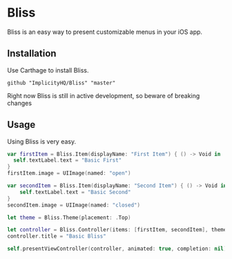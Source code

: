 # Bliss

Bliss is an easy way to present customizable menus in your iOS app.

## Installation
Use Carthage to install Bliss.
```
github "ImplicityHQ/Bliss" "master"
```

Right now Bliss is still in active development, so beware of breaking changes

## Usage
Using Bliss is very easy.

```swift
var firstItem = Bliss.Item(displayName: "First Item") { () -> Void in
  self.textLabel.text = "Basic First"
}
firstItem.image = UIImage(named: "open")

var secondItem = Bliss.Item(displayName: "Second Item") { () -> Void in
	self.textLabel.text = "Basic Second"
}
secondItem.image = UIImage(named: "closed")

let theme = Bliss.Theme(placement: .Top)

let controller = Bliss.Controller(items: [firstItem, secondItem], theme: theme)
controller.title = "Basic Bliss"

self.presentViewController(controller, animated: true, completion: nil)
```
